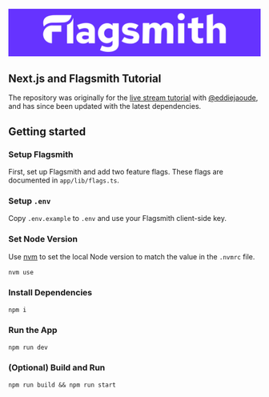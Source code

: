 [![Feature Flag, Remote Config and A/B Testing platform, Flagsmith](https://github.com/Flagsmith/flagsmith/raw/main/static-files/hero.png)](https://www.flagsmith.com/)

## Next.js and Flagsmith Tutorial

The repository was originally for the [live stream tutorial](https://www.youtube.com/watch?v=u9TjbtZX4Zg) with [@eddiejaoude](https://twitter.com/eddiejaoude), and has since been updated with the latest dependencies.

## Getting started

### Setup Flagsmith

First, set up Flagsmith and add two feature flags. These flags are documented in `app/lib/flags.ts`.

### Setup `.env`

Copy `.env.example` to `.env` and use your Flagsmith client-side key.

### Set Node Version

Use [nvm](https://github.com/nvm-sh/nvm) to set the local Node version to match the value in the `.nvmrc` file.

```
nvm use
```

### Install Dependencies

```
npm i
```

### Run the App

```
npm run dev
```

### (Optional) Build and Run

```
npm run build && npm run start
```
